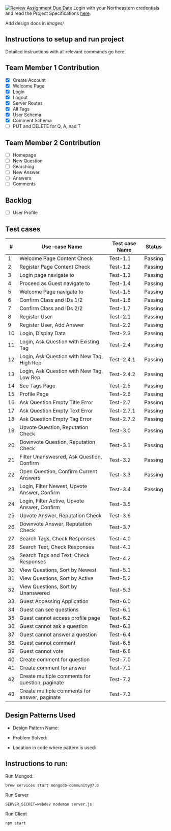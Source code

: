 [![Review Assignment Due Date](https://classroom.github.com/assets/deadline-readme-button-24ddc0f5d75046c5622901739e7c5dd533143b0c8e959d652212380cedb1ea36.svg)](https://classroom.github.com/a/hxTav0v1)
Login with your Northeastern credentials and read the Project Specifications [here](https://northeastern-my.sharepoint.com/:w:/g/personal/j_mitra_northeastern_edu/EcUflH7GXMBEjXGjx-qRQMkB7cfHNaHk9LYqeHRm7tgrKg?e=oZEef3).

Add design docs in *images/*

## Instructions to setup and run project

Detailed instructions with all relevant commands go here.

## Team Member 1 Contribution
- [X] Create Account
- [X] Welcome Page
- [X] Login
- [X] Logout
- [X] Server Routes
- [X] All Tags
- [X] User Schema
- [X] Comment Schema
- [ ] PUT and DELETE for Q, A, nad T

## Team Member 2 Contribution
- [ ] Homepage
- [ ] New Question
- [ ] Searching
- [ ] New Answer
- [ ] Answers
- [ ] Comments

## Backlog
- [ ] User Profile




## Test cases

| #  | Use-case Name                                   | Test case Name | Status   |
|----|-------------------------------------------------|----------------|----------|
| 1  | Welcome Page Content Check                      | Test-1.1       | Passing  |
| 2  | Register Page Content Check                     | Test-1.2       | Passing  |
| 3  | Login page navigate to                          | Test-1.3       | Passing  |
| 4  | Proceed as Guest navigate to                    | Test-1.4       | Passing  |
| 5  | Welcome Page navigate to                        | Test-1.5       | Passing  |
| 6  | Confirm Class and IDs 1/2                       | Test-1.6       | Passing  |
| 7  | Confirm Class and IDs 2/2                       | Test-1.7       | Passing  |
| 8  | Register User                                   | Test-2.1       | Passing  |
| 9  | Register User, Add Answer                       | Test-2.2       | Passing  |
| 10 | Login, Display Data                             | Test-2.3       | Passing  |
| 11 | Login, Ask Question with Existing Tag           | Test-2.4       | Passing  |
| 12 | Login, Ask Question with New Tag, High Rep      | Test-2.4.1     | Passing  |
| 13 | Login, Ask Question with New Tag, Low Rep       | Test-2.4.2     | Passing  |
| 14 | See Tags Page                                   | Test-2.5       | Passing  |
| 15 | Profile Page                                    | Test-2.6       | Passing  |
| 16 | Ask Question Empty Title Error                  | Test-2.7       | Passing  |
| 17 | Ask Question Empty Text Error                   | Test-2.7.1     | Passing  |
| 18 | Ask Question Empty Tag Error                    | Test-2.7.2     | Passing  |
| 19 | Upvote Question, Reputation Check               | Test-3.0       | Passing  |
| 20 | Downvote Question, Reputation Check             | Test-3.1       | Passing  |
| 21 | Filter Unanswesred, Ask Question, Confirm       | Test-3.2       | Passing  |
| 22 | Open Question, Confirm Current Answers          | Test-3.3       | Passing  | 
| 23 | Login, Filter Newest, Upvote Answer, Confirm    | Test-3.4       | Passing  | 
| 24 | Login, Filter Active, Upvote Answer, Confirm    | Test-3.5       |          | 
| 25 | Upvote Answer, Reputation Check                 | Test-3.6       |          | 
| 26 | Downvote Answer, Reputation Check               | Test-3.7       |          | 
| 27 | Search Tags, Check Responses                    | Test-4.0       |          | 
| 28 | Search Text, Check Responses                    | Test-4.1       |          | 
| 29 | Search Tags and Text, Check Responses           | Test-4.2       |          | 
| 30 | View Questions, Sort by Newest                  | Test-5.1       |          | 
| 31 | View Questions, Sort by Active                  | Test-5.2       |          | 
| 32 | View Questions, Sort by Unanswered              | Test-5.3       |          | 
| 33 | Guest Accessing Application                     | Test-6.0       |          | 
| 34 | Guest can see questions                         | Test-6.1       |          | 
| 35 | Guest cannot access profile page                | Test-6.2       |          | 
| 36 | Guest cannot ask a question                     | Test-6.3       |          | 
| 37 | Guest cannot answer a question                  | Test-6.4       |          | 
| 38 | Guest cannot comment                            | Test-6.5       |          | 
| 39 | Guest cannot vote                               | Test-6.6       |          | 
| 40 | Create comment for question                     | Test-7.0       |          | 
| 41 | Create comment for answer                       | Test-7.1       |          | 
| 42 | Create multiple comments for question, paginate | Test-7.2       |          | 
| 43 | Create multiple comments for answer, paginate   | Test-7.3       |          | 

## Design Patterns Used

- Design Pattern Name:

- Problem Solved:

- Location in code where pattern is used:

## Instructions to run:

Run Mongod:

    brew services start mongodb-community@7.0

Run Server

    SERVER_SECRET=webdev nodemon server.js

Run Client

    npm start
